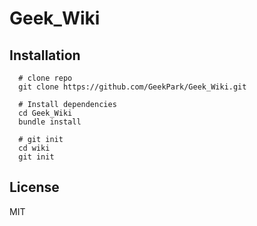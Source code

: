 # Geek_Wiki

## Installation
```
  # clone repo
  git clone https://github.com/GeekPark/Geek_Wiki.git

  # Install dependencies
  cd Geek_Wiki
  bundle install

  # git init
  cd wiki
  git init
```
## License

MIT
